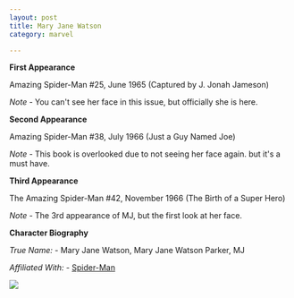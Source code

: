```yaml
---
layout: post
title: Mary Jane Watson
category: marvel

---
```


**First Appearance**

Amazing Spider-Man #25, June 1965 (Captured by J. Jonah Jameson)

*Note* - You can't see her face in this issue, but officially she is here.

**Second Appearance**

Amazing Spider-Man #38, July 1966 (Just a Guy Named Joe)

*Note* - This book is overlooked due to not seeing her face again. but it's a must have.

**Third Appearance**

The Amazing Spider-Man #42, November 1966 (The Birth of a Super Hero)

*Note* - The 3rd appearance of MJ, but the first look at her face.

**Character Biography**

*True Name:* - Mary Jane Watson, Mary Jane Watson Parker, MJ

*Affiliated With:* - <a href="http://comicfirsts.com/marvel/spider-man.html">Spider-Man</a>

<img src="http://comicfirsts.com/images/marvel/amazing-spider-man-issue-38.jpg">
